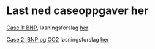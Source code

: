 # Last ned caseoppgaver her

[Case 1: BNP](/rkode/SOK1004_C1_H22.qmd), løsningsforslag [her](/løsningsforslag/SOK1004_C1_H22_løsningsforslag.qmd)

[Case 2: BNP og CO2](/rkode/SOK1004_C2_H22.qmd) løsningsforslag [her](/løsningsforslag/SOK1004_C2_H22_løsningsforslag.qmd)

